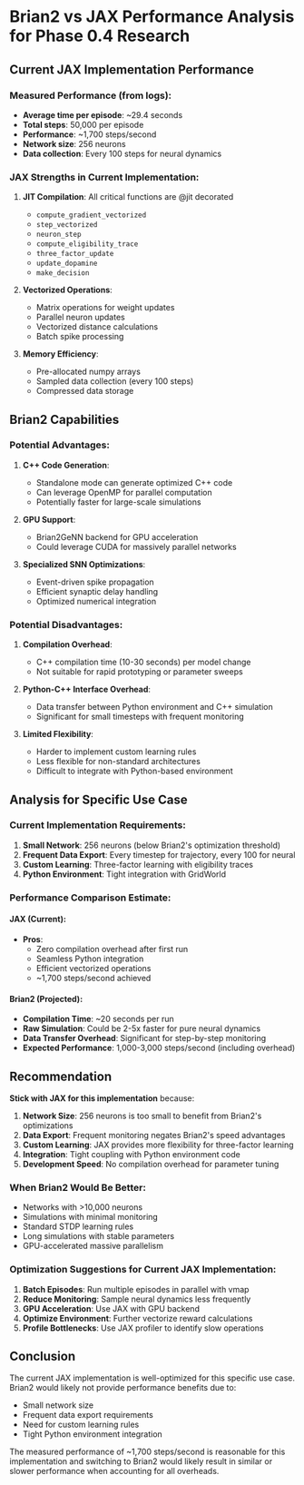 # Brian2 vs JAX Performance Analysis for Phase 0.4 Research

## Current JAX Implementation Performance

### Measured Performance (from logs):
- **Average time per episode**: ~29.4 seconds
- **Total steps**: 50,000 per episode
- **Performance**: ~1,700 steps/second
- **Network size**: 256 neurons
- **Data collection**: Every 100 steps for neural dynamics

### JAX Strengths in Current Implementation:
1. **JIT Compilation**: All critical functions are @jit decorated
   - `compute_gradient_vectorized`
   - `step_vectorized`
   - `neuron_step`
   - `compute_eligibility_trace`
   - `three_factor_update`
   - `update_dopamine`
   - `make_decision`

2. **Vectorized Operations**:
   - Matrix operations for weight updates
   - Parallel neuron updates
   - Vectorized distance calculations
   - Batch spike processing

3. **Memory Efficiency**:
   - Pre-allocated numpy arrays
   - Sampled data collection (every 100 steps)
   - Compressed data storage

## Brian2 Capabilities

### Potential Advantages:
1. **C++ Code Generation**:
   - Standalone mode can generate optimized C++ code
   - Can leverage OpenMP for parallel computation
   - Potentially faster for large-scale simulations

2. **GPU Support**:
   - Brian2GeNN backend for GPU acceleration
   - Could leverage CUDA for massively parallel networks

3. **Specialized SNN Optimizations**:
   - Event-driven spike propagation
   - Efficient synaptic delay handling
   - Optimized numerical integration

### Potential Disadvantages:
1. **Compilation Overhead**:
   - C++ compilation time (10-30 seconds) per model change
   - Not suitable for rapid prototyping or parameter sweeps

2. **Python-C++ Interface Overhead**:
   - Data transfer between Python environment and C++ simulation
   - Significant for small timesteps with frequent monitoring

3. **Limited Flexibility**:
   - Harder to implement custom learning rules
   - Less flexible for non-standard architectures
   - Difficult to integrate with Python-based environment

## Analysis for Specific Use Case

### Current Implementation Requirements:
1. **Small Network**: 256 neurons (below Brian2's optimization threshold)
2. **Frequent Data Export**: Every timestep for trajectory, every 100 for neural
3. **Custom Learning**: Three-factor learning with eligibility traces
4. **Python Environment**: Tight integration with GridWorld

### Performance Comparison Estimate:

#### JAX (Current):
- **Pros**:
  - Zero compilation overhead after first run
  - Seamless Python integration
  - Efficient vectorized operations
  - ~1,700 steps/second achieved

#### Brian2 (Projected):
- **Compilation Time**: ~20 seconds per run
- **Raw Simulation**: Could be 2-5x faster for pure neural dynamics
- **Data Transfer Overhead**: Significant for step-by-step monitoring
- **Expected Performance**: 1,000-3,000 steps/second (including overhead)

## Recommendation

**Stick with JAX for this implementation** because:

1. **Network Size**: 256 neurons is too small to benefit from Brian2's optimizations
2. **Data Export**: Frequent monitoring negates Brian2's speed advantages
3. **Custom Learning**: JAX provides more flexibility for three-factor learning
4. **Integration**: Tight coupling with Python environment code
5. **Development Speed**: No compilation overhead for parameter tuning

### When Brian2 Would Be Better:
- Networks with >10,000 neurons
- Simulations with minimal monitoring
- Standard STDP learning rules
- Long simulations with stable parameters
- GPU-accelerated massive parallelism

### Optimization Suggestions for Current JAX Implementation:
1. **Batch Episodes**: Run multiple episodes in parallel with vmap
2. **Reduce Monitoring**: Sample neural dynamics less frequently
3. **GPU Acceleration**: Use JAX with GPU backend
4. **Optimize Environment**: Further vectorize reward calculations
5. **Profile Bottlenecks**: Use JAX profiler to identify slow operations

## Conclusion

The current JAX implementation is well-optimized for this specific use case. Brian2 would likely not provide performance benefits due to:
- Small network size
- Frequent data export requirements
- Need for custom learning rules
- Tight Python environment integration

The measured performance of ~1,700 steps/second is reasonable for this implementation and switching to Brian2 would likely result in similar or slower performance when accounting for all overheads.